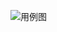 ![用例图]( http://thumbnail0.baidupcs.com/thumbnail/89126f3251d6655bd46c367f003b8cf5?fid=2821728624-250528-647860006984091&time=1475132400&rt=sh&sign=FDTAER-DCb740ccc5511e5e8fedcff06b081203-x%2FNfHBiaMIOB59uGPGu6A8j%2B9mk%3D&expires=8h&chkv=0&chkbd=0&chkpc=&dp-logid=6323781363287567451&dp-callid=0&size=c710_u400&quality=100)
